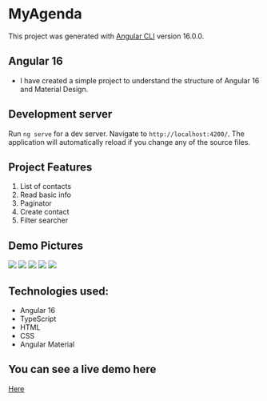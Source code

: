 # MyAgenda

This project was generated with [Angular CLI](https://github.com/angular/angular-cli) version 16.0.0.

## Angular 16

- I have created a simple project to understand the structure of Angular 16 and Material Design.

## Development server

Run `ng serve` for a dev server. Navigate to `http://localhost:4200/`. The application will automatically reload if you change any of the source files.


## Project Features
1. List of contacts
2. Read basic info
3. Paginator 
4. Create contact
5. Filter searcher 


## Demo Pictures

<img src="https://www.eduardoflores.name/portfolio/my-agenda/screen/contactindex01.png"/>
<img src="https://www.eduardoflores.name/portfolio/my-agenda/screen/contactNotes02.png"/>
<img src="https://www.eduardoflores.name/portfolio/my-agenda/screen/contactPaginator03.png"/>
<img src="https://www.eduardoflores.name/portfolio/my-agenda/screen/contactCreator04.png"/>
<img src="https://www.eduardoflores.name/portfolio/my-agenda/screen/contactNew05.png"/>


## Technologies used:

- Angular 16
- TypeScript
- HTML
- CSS
- Angular Material

## You can see a live demo here
[Here](https://www.eduardoflores.name/portfolio/my-agenda/)
